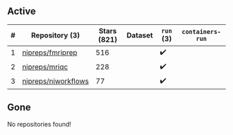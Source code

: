 ## Active
| # | Repository (3) | Stars (821) | Dataset | `run` (3) | `containers-run` |
| --- | --- | --- | --- | --- | --- |
| 1 | [nipreps/fmriprep](https://github.com/nipreps/fmriprep) | 516 |  | :heavy_check_mark: |  |
| 2 | [nipreps/mriqc](https://github.com/nipreps/mriqc) | 228 |  | :heavy_check_mark: |  |
| 3 | [nipreps/niworkflows](https://github.com/nipreps/niworkflows) | 77 |  | :heavy_check_mark: |  |

## Gone
No repositories found!
